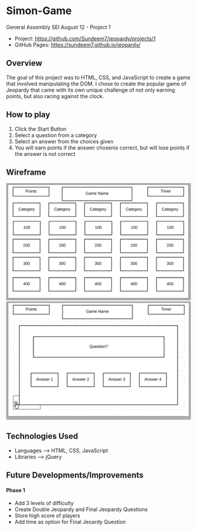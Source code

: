 # Simon-Game
General Assembly SEI August 12 - Project 1


- Project: https://github.com/Sundeem7/jeopardy/projects/1
- GitHub Pages: https://sundeem7.github.io/jeopardy/

## Overview
The goal of this project was to HTML, CSS, and JavaScript to create a game 
that involved manipulating the DOM. I chose to create the popular game of Jeopardy 
that came with its own unique challenge of not only earning points, but also racing against the clock.


## How to play
1. Click the Start Button
2. Select a question from a category
3. Select an answer from the choices given
4. You will earn points if the answer chosenis correct, but will lose points if the answer is not correct


## Wireframe
!["A Wireframe of Jeopardy"](https://github.com/Sundeem7/jeopardy/blob/master/wireFrames/Category.png)
!["A Wireframe of Jeopardy"](https://github.com/Sundeem7/jeopardy/blob/master/wireFrames/onClick%20Q%26A.png)


## Technologies Used
- Languages --> HTML, CSS, JavaScript
- Libraries --> jQuery 

## Future Developments/Improvements

#### Phase 1
- Add 3 levels of difficulty
- Create Double Jeopardy and Final Jeopardy Questions
- Store high score of players 
- Add time as option for Final Jeoardy Question
